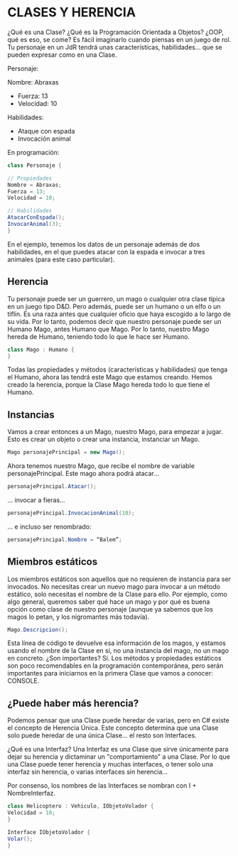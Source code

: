 # CLASES Y HERENCIA

¿Qué es una Clase? ¿Qué es la Programación Orientada a Objetos? ¿OOP, qué es eso, se come? Es fácil imaginarlo cuando piensas en un juego de rol. Tu personaje en un JdR tendrá unas características, habilidades… que se pueden expresar como en una Clase.

Personaje:

Nombre: Abraxas

* Fuerza: 13
* Velocidad: 10

Habilidades:

* Ataque con espada
* Invocación animal

En programación:

```cs
class Personaje {

// Propiedades
Nombre = Abraxas;
Fuerza = 13;
Velocidad = 10;

// Habilidades
AtacarConEspada();
InvocarAnimal(3);
}
```

En el ejemplo, tenemos los datos de un personaje además de dos habilidades, en el que puedes atacar con la espada e invocar a tres animales (para este caso particular).

## Herencia

Tu personaje puede ser un guerrero, un mago o cualquier otra clase típica en un juego tipo D&D. Pero además, puede ser un humano o un elfo o un tiflin. Es una raza antes que cualquier oficio que haya escogido a lo largo de su vida. Por lo tanto, podemos decir que nuestro personaje puede ser un Humano Mago, antes Humano que Mago. Por lo tanto, nuestro Mago hereda de Humano, teniendo todo lo que le hace ser Humano.

```cs
class Mago : Humano {
}
```

Todas las propiedades y métodos (características y habilidades) que tenga el Humano, ahora las tendrá este Mago que estamos creando.
Hemos creado la herencia, porque la Clase Mago hereda todo lo que tiene el Humano.

## Instancias

Vamos a crear entonces a un Mago, nuestro Mago, para empezar a jugar. Esto es crear un objeto o crear una instancia, instanciar un Mago.

```cs
Mago personajePrincipal = new Mago();
```

Ahora tenemos nuestro Mago, que recibe el nombre de variable personajePrincipal. Este mago ahora podrá atacar…

```cs
personajePrincipal.Atacar();
```

… invocar a fieras…

```cs
personajePrincipal.InvocacionAnimal(10);
```

… e incluso ser renombrado:

```cs
personajePrincipal.Nombre = “Balem”;
```

## Miembros estáticos

Los miembros estáticos son aquellos que no requieren de instancia para ser invocados. No necesitas crear un nuevo mago para invocar a un método estático, solo necesitas el nombre de la Clase para ello.
Por ejemplo, como algo general, queremos saber qué hace un mago y por qué es buena opción como clase de nuestro personaje (aunque ya sabemos que los magos lo petan, y los nigromantes más todavía).

```cs
Mago.Descripcion();
```

Esta línea de código te devuelve esa información de los magos, y estamos usando el nombre de la Clase en sí, no una instancia del mago, no un mago en concreto.
¿Son importantes? Sí. Los métodos y propiedades estáticos son poco recomendables en la programación contemporánea, pero serán importantes para iniciarnos en la primera Clase que vamos a conocer: CONSOLE.

## ¿Puede haber más herencia?

Podemos pensar que una Clase puede heredar de varias, pero en C# existe el concepto de Herencia Única. Este concepto determina que una Clase solo puede heredar de una única Clase... el resto son Interfaces.

¿Qué es una Interfaz? Una Interfaz es una Clase que sirve únicamente para dejar su herencia y dictaminar un "comportamiento" a una Clase. Por lo que una Clase puede tener herencia y muchas interfaces, o tener solo una interfaz sin herencia, o varias interfaces sin herencia...

Por consenso, los nombres de las Interfaces se nombran con I + NombreInterfaz.

```cs
class Helicoptero : Vehiculo, IObjetoVolador {
Velocidad = 10;
}

Interface IObjetoVolador {
Volar();
}
```
